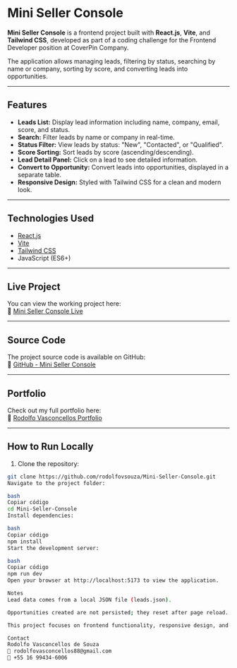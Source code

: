 # Mini Seller Console

**Mini Seller Console** is a frontend project built with **React.js**, **Vite**, and **Tailwind CSS**, developed as part of a coding challenge for the Frontend Developer position at CoverPin Company.

The application allows managing leads, filtering by status, searching by name or company, sorting by score, and converting leads into opportunities.

---

## Features

- **Leads List:** Display lead information including name, company, email, score, and status.  
- **Search:** Filter leads by name or company in real-time.  
- **Status Filter:** View leads by status: "New", "Contacted", or "Qualified".  
- **Score Sorting:** Sort leads by score (ascending/descending).  
- **Lead Detail Panel:** Click on a lead to see detailed information.  
- **Convert to Opportunity:** Convert leads into opportunities, displayed in a separate table.  
- **Responsive Design:** Styled with Tailwind CSS for a clean and modern look.

---

## Technologies Used

- [React.js](https://reactjs.org/)  
- [Vite](https://vitejs.dev/)  
- [Tailwind CSS](https://tailwindcss.com/)  
- JavaScript (ES6+)

---

## Live Project

You can view the working project here:  
🔗 [Mini Seller Console Live](https://minisellerconsole.netlify.app/)

---

## Source Code

The project source code is available on GitHub:  
🔗 [GitHub - Mini Seller Console](https://github.com/rodolfovsouza/Mini-Seller-Console)

---

## Portfolio

Check out my full portfolio here:  
🔗 [Rodolfo Vasconcellos Portfolio](https://portflio-rodolfosouza.netlify.app/)

---

## How to Run Locally

1. Clone the repository:

```bash
git clone https://github.com/rodolfovsouza/Mini-Seller-Console.git
Navigate to the project folder:

bash
Copiar código
cd Mini-Seller-Console
Install dependencies:

bash
Copiar código
npm install
Start the development server:

bash
Copiar código
npm run dev
Open your browser at http://localhost:5173 to view the application.

Notes
Lead data comes from a local JSON file (leads.json).

Opportunities created are not persisted; they reset after page reload.

This project focuses on frontend functionality, responsive design, and component organization.

Contact
Rodolfo Vasconcellos de Souza
📧 rodolfovasconcellos88@gmail.com
📱 +55 16 99434-6006
